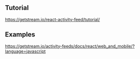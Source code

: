 ## Tutorial

https://getstream.io/react-activity-feed/tutorial/

## Examples

https://getstream.io/activity-feeds/docs/react/web_and_mobile/?language=javascript
